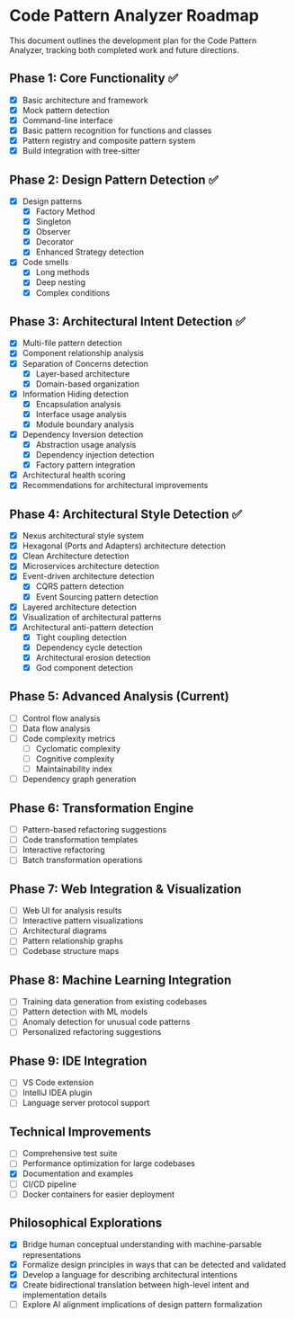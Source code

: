 # Code Pattern Analyzer Roadmap

This document outlines the development plan for the Code Pattern Analyzer, tracking both completed work and future directions.

## Phase 1: Core Functionality ✅

- [x] Basic architecture and framework
- [x] Mock pattern detection
- [x] Command-line interface
- [x] Basic pattern recognition for functions and classes
- [x] Pattern registry and composite pattern system
- [x] Build integration with tree-sitter

## Phase 2: Design Pattern Detection ✅

- [x] Design patterns
  - [x] Factory Method
  - [x] Singleton
  - [x] Observer
  - [x] Decorator
  - [x] Enhanced Strategy detection
- [x] Code smells
  - [x] Long methods
  - [x] Deep nesting
  - [x] Complex conditions

## Phase 3: Architectural Intent Detection ✅

- [x] Multi-file pattern detection
- [x] Component relationship analysis
- [x] Separation of Concerns detection
  - [x] Layer-based architecture
  - [x] Domain-based organization
- [x] Information Hiding detection
  - [x] Encapsulation analysis
  - [x] Interface usage analysis
  - [x] Module boundary analysis
- [x] Dependency Inversion detection
  - [x] Abstraction usage analysis
  - [x] Dependency injection detection
  - [x] Factory pattern integration
- [x] Architectural health scoring
- [x] Recommendations for architectural improvements

## Phase 4: Architectural Style Detection ✅

- [x] Nexus architectural style system
- [x] Hexagonal (Ports and Adapters) architecture detection
- [x] Clean Architecture detection
- [x] Microservices architecture detection
- [x] Event-driven architecture detection
  - [x] CQRS pattern detection
  - [x] Event Sourcing pattern detection
- [x] Layered architecture detection
- [x] Visualization of architectural patterns
- [x] Architectural anti-pattern detection
  - [x] Tight coupling detection
  - [x] Dependency cycle detection
  - [x] Architectural erosion detection
  - [x] God component detection

## Phase 5: Advanced Analysis (Current)

- [ ] Control flow analysis
- [ ] Data flow analysis
- [ ] Code complexity metrics
  - [ ] Cyclomatic complexity
  - [ ] Cognitive complexity
  - [ ] Maintainability index
- [ ] Dependency graph generation

## Phase 6: Transformation Engine

- [ ] Pattern-based refactoring suggestions
- [ ] Code transformation templates
- [ ] Interactive refactoring
- [ ] Batch transformation operations

## Phase 7: Web Integration & Visualization

- [ ] Web UI for analysis results
- [ ] Interactive pattern visualizations
- [ ] Architectural diagrams
- [ ] Pattern relationship graphs
- [ ] Codebase structure maps

## Phase 8: Machine Learning Integration

- [ ] Training data generation from existing codebases
- [ ] Pattern detection with ML models
- [ ] Anomaly detection for unusual code patterns
- [ ] Personalized refactoring suggestions

## Phase 9: IDE Integration

- [ ] VS Code extension
- [ ] IntelliJ IDEA plugin
- [ ] Language server protocol support

## Technical Improvements

- [ ] Comprehensive test suite
- [ ] Performance optimization for large codebases
- [x] Documentation and examples
- [ ] CI/CD pipeline
- [ ] Docker containers for easier deployment

## Philosophical Explorations

- [x] Bridge human conceptual understanding with machine-parsable representations
- [x] Formalize design principles in ways that can be detected and validated
- [x] Develop a language for describing architectural intentions
- [x] Create bidirectional translation between high-level intent and implementation details
- [ ] Explore AI alignment implications of design pattern formalization